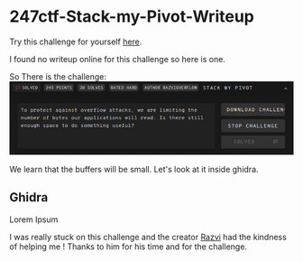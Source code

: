 # 247ctf-Stack-my-Pivot-Writeup
Try this challenge for yourself [here](https://247ctf.com/).


I found no writeup online for this challenge so here is one.

So There is the challenge:
![alt text](./screenshots/247Dashboard.png "Challenge infos")

We learn that the buffers will be small.
Let's look at it inside ghidra.

## Ghidra
Lorem Ipsum


I was really stuck on this challenge and the creator [Razvi](https://twitter.com/Razvieu) had the kindness of helping me ! Thanks to him for his time and for the challenge.